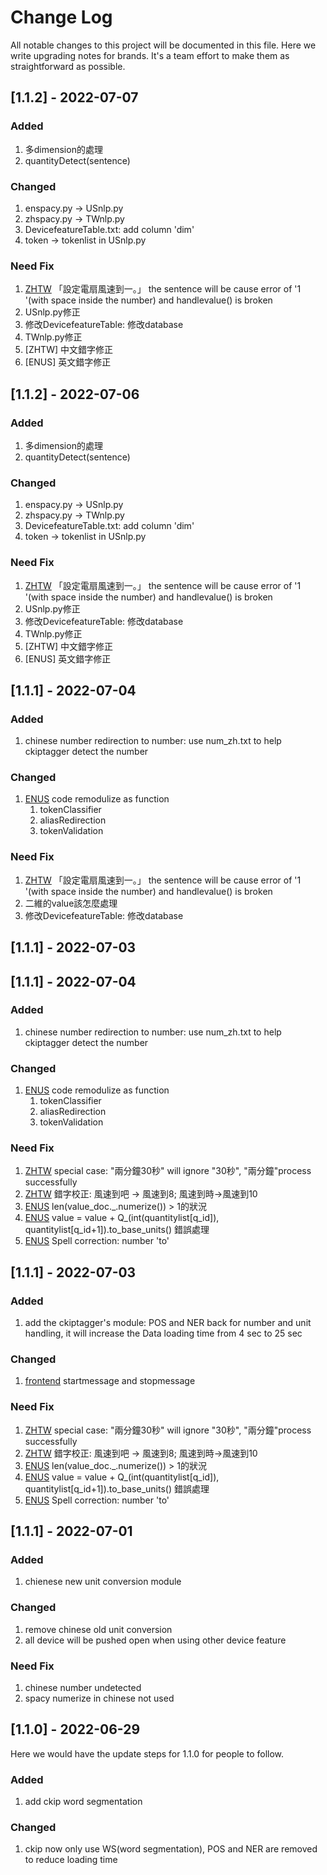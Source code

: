 
# Change Log
All notable changes to this project will be documented in this file.
Here we write upgrading notes for brands. It's a team effort to make them as
straightforward as possible.

## [1.1.2] - 2022-07-07
 

 
### Added
1. 多dimension的處理
2. quantityDetect(sentence)

### Changed
1. enspacy.py -> USnlp.py
2. zhspacy.py -> TWnlp.py
3. DevicefeatureTable.txt: add column 'dim'
4. token -> tokenlist in USnlp.py


### Need Fix
1. [ZHTW](https://github.com/gggaaammm/Voicetalk/blob/v2/User/zhspacy.py) 「設定電扇風速到一。」 the sentence will be cause error of '1 '(with space inside the number) and handlevalue() is broken
2. USnlp.py修正
3. 修改DevicefeatureTable: 修改database
4. TWnlp.py修正
5. [ZHTW] 中文錯字修正
6. [ENUS] 英文錯字修正





## [1.1.2] - 2022-07-06
 

 
### Added
1. 多dimension的處理
2. quantityDetect(sentence)

### Changed
1. enspacy.py -> USnlp.py
2. zhspacy.py -> TWnlp.py
3. DevicefeatureTable.txt: add column 'dim'
4. token -> tokenlist in USnlp.py


### Need Fix
1. [ZHTW](https://github.com/gggaaammm/Voicetalk/blob/v2/User/zhspacy.py) 「設定電扇風速到一。」 the sentence will be cause error of '1 '(with space inside the number) and handlevalue() is broken
2. USnlp.py修正
3. 修改DevicefeatureTable: 修改database
4. TWnlp.py修正
5. [ZHTW] 中文錯字修正
6. [ENUS] 英文錯字修正




## [1.1.1] - 2022-07-04
 

 
### Added
1. chinese number redirection to number: use num_zh.txt to help ckiptagger detect the number

### Changed
1. [ENUS](https://github.com/gggaaammm/Voicetalk/blob/v2/User/enspacy.py) code remodulize as function
    1. tokenClassifier
    2. aliasRedirection
    3. tokenValidation


### Need Fix
1. [ZHTW](https://github.com/gggaaammm/Voicetalk/blob/v2/User/zhspacy.py) 「設定電扇風速到一。」 the sentence will be cause error of '1 '(with space inside the number) and handlevalue() is broken
2. 二維的value該怎麼處理
3. 修改DevicefeatureTable: 修改database


## [1.1.1] - 2022-07-03




## [1.1.1] - 2022-07-04
 

 
### Added
1. chinese number redirection to number: use num_zh.txt to help ckiptagger detect the number

### Changed
1. [ENUS](https://github.com/gggaaammm/Voicetalk/blob/v2/User/enspacy.py) code remodulize as function
    1. tokenClassifier
    2. aliasRedirection
    3. tokenValidation


### Need Fix
1. [ZHTW](https://github.com/gggaaammm/Voicetalk/blob/v2/User/zhspacy.py) special case: "兩分鐘30秒" will ignore "30秒",  "兩分鐘"process successfully
2. [ZHTW](https://github.com/gggaaammm/Voicetalk/blob/v2/User/zhspacy.py) 錯字校正: 風速到吧 -> 風速到8; 風速到時->風速到10
3. [ENUS](https://github.com/gggaaammm/Voicetalk/blob/v2/User/enspacy.py) len(value_doc._.numerize()) > 1的狀況
4. [ENUS](https://github.com/gggaaammm/Voicetalk/blob/v2/User/enspacy.py) value = value + Q_(int(quantitylist[q_id]), quantitylist[q_id+1]).to_base_units() 錯誤處理
5. [ENUS](https://github.com/gggaaammm/Voicetalk/blob/v2/User/enspacy.py) Spell correction: number 'to'


## [1.1.1] - 2022-07-03

 
### Added
1. add the ckiptagger's module: POS and NER back for number and unit handling, it will increase the Data loading time from 4 sec to 25 sec


### Changed
1. [frontend](https://github.com/gggaaammm/Voicetalk/blob/v2/User/templates/index.html) startmessage and stopmessage 

### Need Fix
1. [ZHTW](https://github.com/gggaaammm/Voicetalk/blob/v2/User/zhspacy.py) special case: "兩分鐘30秒" will ignore "30秒",  "兩分鐘"process successfully
2. [ZHTW](https://github.com/gggaaammm/Voicetalk/blob/v2/User/zhspacy.py) 錯字校正: 風速到吧 -> 風速到8; 風速到時->風速到10
3. [ENUS](https://github.com/gggaaammm/Voicetalk/blob/v2/User/enspacy.py) len(value_doc._.numerize()) > 1的狀況
4. [ENUS](https://github.com/gggaaammm/Voicetalk/blob/v2/User/enspacy.py) value = value + Q_(int(quantitylist[q_id]), quantitylist[q_id+1]).to_base_units() 錯誤處理
5. [ENUS](https://github.com/gggaaammm/Voicetalk/blob/v2/User/enspacy.py) Spell correction: number 'to'



## [1.1.1] - 2022-07-01
 
 
### Added
1. chienese new unit conversion module


### Changed
1. remove chinese old unit conversion
2. all device will be pushed open when using other device feature

### Need Fix
1. chinese number undetected
2. spacy numerize in chinese not used

 
## [1.1.0] - 2022-06-29
  
Here we would have the update steps for 1.1.0 for people to follow.
 
### Added
1. add ckip word segmentation
 
### Changed
1. ckip now only use WS(word segmentation), POS and NER are removed to reduce loading time

 

 
